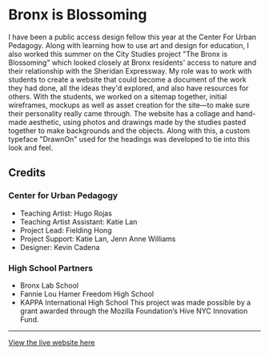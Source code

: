 # Bronx is Blossoming
I have been a public access design fellow this year at the Center For Urban Pedagogy. Along with learning how to use art and design for education, I also worked this summer on the City Studies project "The Bronx is Blossoming" which looked closely at Bronx residents' access to nature and their relationship with the Sheridan Expressway. My role was to work with students to create a website that could become a document of the work they had done, all the ideas they'd explored, and also have resources for others. With the students, we worked on a sitemap together, initial wireframes, mockups as well as asset creation for the site—to make sure their personality really came through. The website has a collage and hand-made aesthetic, using photos and drawings made by the studies pasted together to make backgrounds and the objects. Along with this, a custom typeface "DrawnOn" used for the headings was developed to tie into this look and feel.

## Credits

### Center for Urban Pedagogy

* Teaching Artist: Hugo Rojas
* Teaching Artist Assistant: Katie Lan
* Project Lead: Fielding Hong
* Project Support: Katie Lan, Jenn Anne Williams
*  Designer: Kevin Cadena

### High School Partners
* Bronx Lab School
* Fannie Lou Hamer Freedom High School
* KAPPA International High School
This project was made possible by a grant awarded through the Mozilla Foundation’s Hive NYC Innovation Fund.

*** 

[View the live website here](http://www.welcometocup.com/blossoming/)
